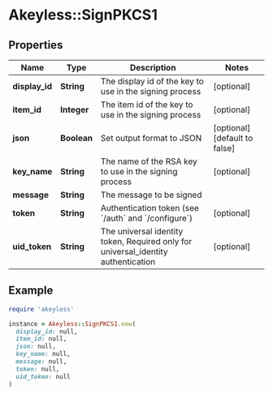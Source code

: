 # Akeyless::SignPKCS1

## Properties

| Name | Type | Description | Notes |
| ---- | ---- | ----------- | ----- |
| **display_id** | **String** | The display id of the key to use in the signing process | [optional] |
| **item_id** | **Integer** | The item id of the key to use in the signing process | [optional] |
| **json** | **Boolean** | Set output format to JSON | [optional][default to false] |
| **key_name** | **String** | The name of the RSA key to use in the signing process | [optional] |
| **message** | **String** | The message to be signed |  |
| **token** | **String** | Authentication token (see &#x60;/auth&#x60; and &#x60;/configure&#x60;) | [optional] |
| **uid_token** | **String** | The universal identity token, Required only for universal_identity authentication | [optional] |

## Example

```ruby
require 'akeyless'

instance = Akeyless::SignPKCS1.new(
  display_id: null,
  item_id: null,
  json: null,
  key_name: null,
  message: null,
  token: null,
  uid_token: null
)
```

